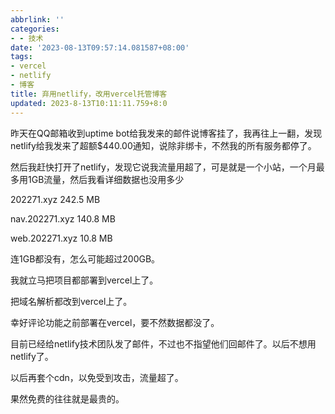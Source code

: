 ```yaml
---
abbrlink: ''
categories:
- - 技术
date: '2023-08-13T09:57:14.081587+08:00'
tags:
- vercel
- netlify
- 博客
title: 弃用netlify，改用vercel托管博客
updated: 2023-8-13T10:11:11.759+8:0
---
```

昨天在QQ邮箱收到uptime bot给我发来的邮件说博客挂了，我再往上一翻，发现netlify给我发来了超额$440.00通知，说除非绑卡，不然我的所有服务都停了。

然后我赶快打开了netlify，发现它说我流量用超了，可是就是一个小站，一个月最多用1GB流量，然后我看详细数据也没用多少

202271.xyz 242.5 MB

nav.202271.xyz 140.8 MB

web.202271.xyz 10.8 MB

连1GB都没有，怎么可能超过200GB。

我就立马把项目都部署到vercel上了。

把域名解析都改到vercel上了。

幸好评论功能之前部署在vercel，要不然数据都没了。

目前已经给netlify技术团队发了邮件，不过也不指望他们回邮件了。以后不想用netlify了。

以后再套个cdn，以免受到攻击，流量超了。

果然免费的往往就是最贵的。
